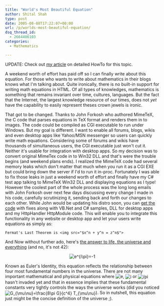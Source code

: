 ```yaml
---
title: "World's Most Beautiful Equation"
author: Shital Shah
type: post
date: 2005-08-08T17:22:07+00:00
url: /p/worlds-most-beautiful-equation/
dsq_thread_id:
  - 2664486103
categories:
  - Mathematics

---
```

UPDATE: Check out [my article][1] on detailed HowTo for this topic.

A weekend worth of effort has paid off so I can finally write about this equation. For those who wants to write about mathematics in their blogs knows what I'm talking about. Quite ironically, there is no built-in support for writing math equations in HTML. Of all types of knowledges, mathematics is something that remains invariant over time, cultures, languages. But the fact that the Internet, the largest knowledge resource of our times, does not _yet_ have the capability to easily represent theses crown jewels is ironic.

That got to be changed. Thanks to John Forkosh who authored MimeTeX, the C code that parses equations in TeX format and renders them in to images. The code could be compiled as CGI executable to run under Windows. But my goal is different. I want to enable all forums, blogs, wikis and even desktop apps like Yahoo/MSN messenger so users can quickly write math equations. Considering some of forums and wikis have thousands of simultaneous users, the CGI executable just won't cut it. Neither it's usable for integration with desktop apps. So my decision was to convert original MimeTex code in to Win32 DLL and that's were the trouble begins (and weekend plans ends). I realized the MimeTeX code had several memory leaks which don't matter that much when you run it as a CGI EXE but could bring down the server if I'd to run it in-proc. Fortunately I was able to fix those leaks in just a weekend worth of effort and finally have my C# test app talking to MimeTeX Win32 DLL and displaying equations as I type! However the coolest part of the whole process was the long long emails with John Forkosh over next few days discussing every change I made in his code, carefully scrutinizing it, sending back and forth our changes to each other. While John would be updating his distro soon, you can [get the code][2] with fixes along with VB.Net and C# samples, DLL for desktop apps and my HttpHandler HttpModule code. This will enable you to integrate this functionality in any website or desktop app and let your users write equations as simply as:

<pre class="code-block"><code>Fermat&#39;s Last Theorem is &lt;img src="$x^n + y^n = z^n$"&gt;
</code></pre>

And Now without further ado, here's [the answer to life, the universe and everything][3] (and no, it's not 42):

<p style='text-align:center;'>
  <span class='MathJax_Preview'><img src='http://shitalshah.com/ShitalShahWP/wp-content/plugins/latex/cache/tex_74efedf498a3cab300eae408c273ffdb.gif' style='vertical-align: middle; border: none;' class='tex' alt="e^{i\pi}=-1" /></span>
</p>

Known as Euler's Identity, this equation reflects the relationship between four most fundamental numbers in the universe. There are not many important mathematical and physical equations where <span class='MathJax_Preview'><img src='http://shitalshah.com/ShitalShahWP/wp-content/plugins/latex/cache/tex_e1671797c52e15f763380b45e841ec32.gif' style='vertical-align: middle; border: none; padding-bottom:2px;' class='tex' alt="e" /></span>, <span class='MathJax_Preview'><img src='http://shitalshah.com/ShitalShahWP/wp-content/plugins/latex/cache/tex_865c0c0b4ab0e063e5caa3387c1a8741.gif' style='vertical-align: middle; border: none; padding-bottom:1px;' class='tex' alt="i" /></span> or <span class='MathJax_Preview'><img src='http://shitalshah.com/ShitalShahWP/wp-content/plugins/latex/cache/tex_235cde285dd1dd8c9ceb6cadf9a15444.gif' style='vertical-align: middle; border: none; ' class='tex' alt="/pi" /></span> hasn't invaded yet and that in essence implies that these fundamental constants very tightly controls the ways the universe works (did you noticed <span class='MathJax_Preview'><img src='http://shitalshah.com/ShitalShahWP/wp-content/plugins/latex/cache/tex_587a1a92298cb01e0cc2c2a14547dc0b.gif' style='vertical-align: middle; border: none; ' class='tex' alt="G_{\mu\nu}=\frac{8\pi G}{c^4} T_{\mu\nu}" /></span>). So in nutshell, this equation just might be the concise definition of the universe ;).

 [1]: http://www.codeproject.com/Articles/11406/Enable-Your-Users-to-Write-Math-Equations-in-Your
 [2]: https://github.com/sytelus/Eq2Img
 [3]: http://en.wikipedia.org/wiki/The_Answer_to_Life,_the_Universe,_and_Everything